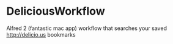 DeliciousWorkflow
=================

Alfred 2 (fantastic mac app) workflow that searches your saved http://delicio.us bookmarks
